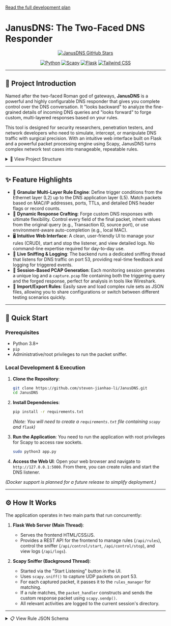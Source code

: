 [Read the full development plan](DEVELOPMENT_PLAN.md)

# JanusDNS: The Two-Faced DNS Responder

<p align="center">
  <!-- You can create a Trendshift badge if you publish it there, or remove it -->
  <a href="https://github.com/steven-jianhao-li/JanusDNS" target="_blank" >
    <img src="https://img.shields.io/github/stars/steven-jianhao-li/JanusDNS?style=social" alt="JanusDNS GitHub Stars"/>
  </a>
</p>

<p align="center">
  <a href="https://www.python.org/downloads/"><img src="https://img.shields.io/badge/Python-3.8%2B-blue.svg" alt="Python"></a>
  <a href="https://github.com/secdev/scapy"><img src="https://img.shields.io/badge/Scapy-2.5%2B-orange.svg" alt="Scapy"></a>
  <a href="https://flask.palletsprojects.com/"><img src="https://img.shields.io/badge/Flask-2.3%2B-green.svg" alt="Flask"></a>
  <a href="https://tailwindcss.com/"><img src="https://img.shields.io/badge/Tailwind_CSS-Styling-blueviolet.svg" alt="Tailwind CSS"></a>
</p>

---

## 📖 Project Introduction

Named after the two-faced Roman god of gateways, **JanusDNS** is a powerful and highly configurable DNS responder that gives you complete control over the DNS conversation. It "looks backward" to analyze the fine-grained details of incoming DNS queries and "looks forward" to forge custom, multi-layered responses based on your rules.

This tool is designed for security researchers, penetration testers, and network developers who need to simulate, intercept, or manipulate DNS traffic with surgical precision. With an intuitive web interface built on Flask and a powerful packet processing engine using Scapy, JanusDNS turns complex network test cases into manageable, repeatable rules.

<details>
<summary>📂 View Project Structure</summary>

```plaintext
project/
├── app.py              # Flask Web Server & API Endpoints
├── packet_handler.py   # Core Scapy Packet Sniffing and Response Logic
├── rules_manager.py    # Rule Loading, Matching, and Saving
├── const.py            # DNS Constants (Types, Classes)
├── static/             # Frontend HTML/CSS/JavaScript Files
│   ├── index.html
│   └── css/
│       └── style.css
└── logs/               # Directory for Session Logs and PCAP Files
    └── <task_id>/
        ├── capture.pcap
        └── task.log
```
</details>

---

## ✨ Feature Highlights

*   🔬 **Granular Multi-Layer Rule Engine**: Define trigger conditions from the Ethernet layer (L2) up to the DNS application layer (L5). Match packets based on MAC/IP addresses, ports, TTLs, and detailed DNS header flags or record counts.
*   🎨 **Dynamic Response Crafting**: Forge custom DNS responses with ultimate flexibility. Control every field of the final packet, inherit values from the original query (e.g., Transaction ID, source port), or use environment-aware auto-completion (e.g., local MAC).
*   🖥️ **Intuitive Web Interface**: A clean, user-friendly UI to manage your rules (CRUD), start and stop the listener, and view detailed logs. No command-line expertise required for day-to-day use.
*   📡 **Live Sniffing & Logging**: The backend runs a dedicated sniffing thread that listens for DNS traffic on port 53, providing real-time feedback and logging for triggered events.
*   💾 **Session-Based PCAP Generation**: Each monitoring session generates a unique log and a `capture.pcap` file containing both the triggering query and the forged response, perfect for analysis in tools like Wireshark.
*   🔄 **Import/Export Rules**: Easily save and load complex rule sets as JSON files, allowing you to share configurations or switch between different testing scenarios quickly.

---

## 🚀 Quick Start

### Prerequisites

*   Python 3.8+
*   `pip`
*   Administrative/root privileges to run the packet sniffer.

### Local Development & Execution

1.  **Clone the Repository**:
    ```bash
    git clone https://github.com/steven-jianhao-li/JanusDNS.git
    cd JanusDNS
    ```

2.  **Install Dependencies**:
    ```bash
    pip install -r requirements.txt
    ```
    *(Note: You will need to create a `requirements.txt` file containing `scapy` and `flask`)*

3.  **Run the Application**:
    You need to run the application with root privileges for Scapy to access raw sockets.
    ```bash
    sudo python3 app.py
    ```

4.  **Access the Web UI**:
    Open your web browser and navigate to `http://127.0.0.1:5000`. From there, you can create rules and start the DNS listener.

*(Docker support is planned for a future release to simplify deployment.)*

---

## ⚙️ How It Works

The application operates in two main parts that run concurrently:

1.  **Flask Web Server (Main Thread)**:
    *   Serves the frontend HTML/CSS/JS.
    *   Provides a REST API for the frontend to manage rules (`/api/rules`), control the sniffer (`/api/control/start`, `/api/control/stop`), and view logs (`/api/logs`).

2.  **Scapy Sniffer (Background Thread)**:
    *   Started via the "Start Listening" button in the UI.
    *   Uses `scapy.sniff()` to capture UDP packets on port 53.
    *   For each captured packet, it passes it to the `rules_manager` for matching.
    *   If a rule matches, the `packet_handler` constructs and sends the custom response packet using `scapy.sendp()`.
    *   All relevant activities are logged to the current session's directory.

---

<details>
<summary>📋 View Rule JSON Schema</summary>

The core of JanusDNS is its rule engine, which uses a flexible JSON structure. This allows for precise control over both the trigger conditions and the response actions. Below is an overview of the schema.

```json
{
  "rule_id": "string",
  "name": "string",
  "is_enabled": "boolean",

  "trigger_condition": {
    "l2": { "src_mac": "string | null", "dst_mac": "string | null" },
    "l3": { "src_ip": "string | null", "dst_ip": "string | null", ... },
    "l4": { "src_port": "integer | null", "dst_port": "integer | null" },
    "dns": {
      "qname": "string",
      "qtype": "integer",
      "transaction_id": "integer | null",
      ...
    }
  },

  "response_action": {
    "l2": {
      "src_mac": { "mode": "'auto' | 'inherit' | 'custom'", "value": "string | null" },
      ...
    },
    "l3": { ... },
    "l4": { ... },
    "dns_header": {
      "transaction_id": { "mode": "'inherit'", ... },
      "flags": { "aa": { "value": "integer" }, ... }
    },
    "dns_answers": [
      {
        "name": { "mode": "'inherit' | 'custom'", "value": "string | null" },
        "type": "integer",
        "ttl": "integer",
        "rdata": "string"
      }
    ],
    "dns_authority": [],
    "dns_additional": []
  }
}
```


</details>

